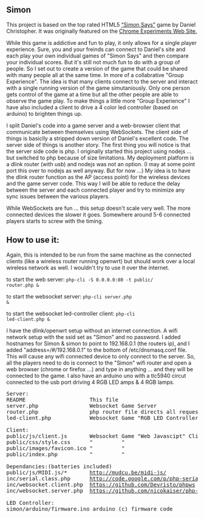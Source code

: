 <h2> Simon </h2>
This project is based on the top rated HTML5 <a href="http://uxmonk.com/">“Simon Says”</a> game by Daniel Christopher. It was originally featured on the <a href="http://www.chromeexperiments.com/detail/simon-says/">Chrome Experiments Web Site.</a> <br>

While this game is addictive and fun to play, it only allows for a single player experience. Sure, you and your freinds can connect to Daniel's site and each play your own individual games of "Simon Says" and then compare your individual scores. But it's still not much fun to do with a group of people. So I set out to create a version of the game that could be shared with many people all at the same time. In more of a collabrative "Group Experience". The idea is that many clients connect to the server and interact with a single running version of the game simutaniously. Only one person gets control of the game at a time but all the other people are able to observe the game play. To make things a little more "Group Experience" I have also included a client to drive a 4 color led controller (based on arduino) to brighten things up.

I split Daniel's code into a game server and a web-browser client that communicate between themselves using WebSockets. The client side of things is basiclly a stripped down version of Daniel's excellent code. The server side of things is another story. The first thing you will notice is that the server side code is php. I originally started this project using nodejs ... but switched to php because of size limitations. My deployment platform is a dlink router (with usb) and nodejs was not an option. (I may at some point port this over to nodejs as well anyway. But for now ...) My idea is to have the dlink router function as the AP (access point) for the wireless devices and the game server code. This way I will be able to reduce the delay between the server and each connected player and try to minimize any sync issues between the various players. 

While WebSockets are fun ... this setup doesn't scale very well. The more connected devices the slower it goes. Somewhere around 5-6 connected players starts to screw with the timing.

<h2>How to use it:</h2>

  Again, this is intended to be run from the same machine as the connected clients (like a wireless router running openwrt) but should work over a local wireless network as well. I wouldn't try to use it over the internet.
  
  to start the web server:
  <code>php-cli -S 0.0.0.0:80 -t public/ router.php &</code>
  
  to start the websocket server:
  <code>php-cli server.php &</code>
  
  to start the websocket led-controller client:
  <code>php-cli led-client.php &</code>
  
  I have the dlink/openwrt setup without an internet connection. A wifi network setup with the ssid set as "Simon" and no password.  I added hostnames for Simon & simon to point to 192.168.0.1 (the routers ip), and I added "address=/#/192.168.0.1" to the bottom of /etc/dnsmasq.conf file. This will cause any wifi connected device to only connect to the server. So, all the players need to do is connect to the "Simon" wifi router and open a web browser (chrome or firefox ...) and type in anything ... and they will be connected to the game. I also have an arduino uno with a tlc5940 circut connected to the usb port driving 4 RGB LED amps & 4 RGB lamps.
  
  
<pre>
Server:
README                    This file
server.php                Websocket Game Server
router.php                php router file directs all request to index.php
led-client.php            Websocket Game "RGB LED Controller" Client

Client:
public/js/client.js       Websocket Game "Web Javascipt" Client
public/css/style.css      "			"
public/images/favicon.ico "			"
public/index.php          "			"

Dependancies:(batteries included)
public/js/MIDI.js/*       <a href="http://mudcu.be/midi-js/">http://mudcu.be/midi-js/</a>
inc/serial.class.php      <a href="http://code.google.com/p/php-serial/">http://code.google.com/p/php-serial/</a>	(*modified)
inc/websocket.client.php  <a href="https://github.com/Devristo/phpws">https://github.com/Devristo/phpws</a>
inc/websocket.server.php  <a href="https://github.com/nicokaiser/php-websocket">https://github.com/nicokaiser/php-websocket</a>

LED Controller:	
simon/arduino/firmware.ino arduino (c) firmware code
</pre>
